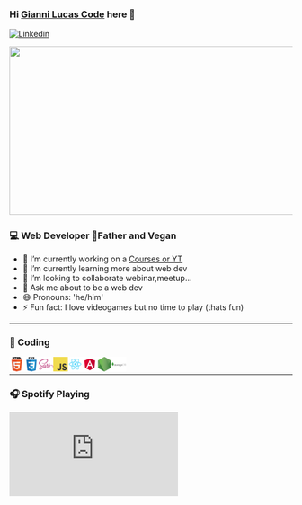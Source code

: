### Hi [Gianni Lucas Code][website] here 👋

[![Linkedin](https://img.shields.io/badge/https%3A%2F%2Fwww.linkedin.com%2Fin%2Fgianni-lucas-cerda%2F?style=for-the-badge&logo=linkedin&logoColor=%230A66C2&label=Gianni%20Lucas%20Cerd%C3%A1)](https://www.linkedin.com/in/gianni-lucas-cerda/)

[<img width="600px" height="300px" src="https://s9.gifyu.com/images/SZaQL.gif" />][website]

### 💻 Web Developer 🌱Father and Vegan

- 🔭 I’m currently working on a [Courses or YT][website]
- 🌱 I’m currently learning more about web dev
- 👯 I’m looking to collaborate webinar,meetup...
- 💬 Ask me about to be a web dev
- 😄 Pronouns: 'he/him'
- ⚡ Fun fact: I love videogames but no time to play (thats fun)

---

### 🚀 Coding

<img align="left" alt="HTML5" width="26px" src="https://raw.githubusercontent.com/github/explore/80688e429a7d4ef2fca1e82350fe8e3517d3494d/topics/html/html.png" />

<img align="left" alt="CSS3" width="26px" src="https://raw.githubusercontent.com/github/explore/80688e429a7d4ef2fca1e82350fe8e3517d3494d/topics/css/css.png" />

<img align="left" alt="Sass" width="26px" src="https://raw.githubusercontent.com/github/explore/80688e429a7d4ef2fca1e82350fe8e3517d3494d/topics/sass/sass.png" />

<img align="left" alt="JavaScript" width="26px" src="https://raw.githubusercontent.com/github/explore/80688e429a7d4ef2fca1e82350fe8e3517d3494d/topics/javascript/javascript.png" />

<img align="left" alt="React" width="26px" src="https://raw.githubusercontent.com/github/explore/80688e429a7d4ef2fca1e82350fe8e3517d3494d/topics/react/react.png" />

<img align="left" alt="Angular" width="26px" src="https://raw.githubusercontent.com/github/explore/80688e429a7d4ef2fca1e82350fe8e3517d3494d/topics/angular/angular.png" />

<img align="left" alt="Node.js" width="26px" src="https://raw.githubusercontent.com/github/explore/80688e429a7d4ef2fca1e82350fe8e3517d3494d/topics/nodejs/nodejs.png" />

<img align="left" alt="MongoDB" width="26px" src="https://raw.githubusercontent.com/github/explore/80688e429a7d4ef2fca1e82350fe8e3517d3494d/topics/mongodb/mongodb.png" />

<br/>

---

### 🎧 Spotify Playing


<object data=https://6klabs.com/widget/spotify/fc82828a4dd459db54b74d7f8b723f3854f6d3c72280eaf5e05070aa93eefe9f width=”650″ height=”500″> <embed src=https://6klabs.com/widget/spotify/fc82828a4dd459db54b74d7f8b723f3854f6d3c72280eaf5e05070aa93eefe9f width=”650″ height=”500″> </embed></object>

<!-- LINKS -->

[website]: https://naviscode.com/
[yt]: https://www.youtube.com/channel/UC9tcfsScui3S70hp_wC_EPw?sub_confirmation=1
[blog]: https://blog.naviscode.com/


<!-- Links -->
[website]:https://glcportfolio.vercel.app/